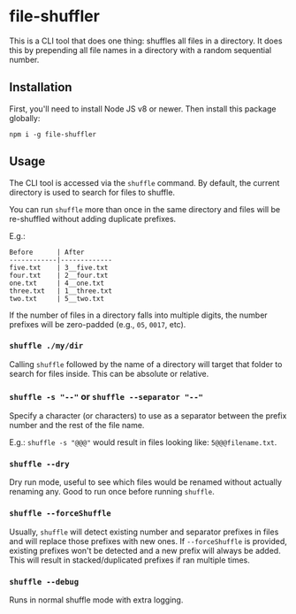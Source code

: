 # file-shuffler

This is a CLI tool that does one thing: shuffles all files in a directory.
It does this by prepending all file names in a directory with a random
sequential number.

## Installation

First, you'll need to install Node JS v8 or newer. Then install this package
globally:

```
npm i -g file-shuffler
```

## Usage

The CLI tool is accessed via the `shuffle` command.
By default, the current directory is used to search for files to shuffle.

You can run `shuffle` more than once in the same directory and files
will be re-shuffled without adding duplicate prefixes.

E.g.:

```
Before      | After
------------|-------------
five.txt    | 3__five.txt
four.txt    | 2__four.txt
one.txt     | 4__one.txt
three.txt   | 1__three.txt
two.txt     | 5__two.txt
```

If the number of files in a directory falls into multiple digits,
the number prefixes will be zero-padded (e.g., `05`, `0017`, etc).

### `shuffle ./my/dir`

Calling `shuffle` followed by the name of a directory will target that
folder to search for files inside. This can be absolute or relative.

### `shuffle -s "--"` or `shuffle --separator "--"`

Specify a character (or characters) to use as a separator between the
prefix number and the rest of the file name.

E.g.: `shuffle -s "@@@"` would result in files looking like:
`5@@@filename.txt`.

### `shuffle --dry`

Dry run mode, useful to see which files would be renamed without actually
renaming any. Good to run once before running `shuffle`.

### `shuffle --forceShuffle`

Usually, `shuffle` will detect existing number and separator prefixes in
files and will replace those prefixes with new ones. If `--forceShuffle`
is provided, existing prefixes won't be detected and a new prefix will
always be added. This will result in stacked/duplicated prefixes if
ran multiple times.

### `shuffle --debug`

Runs in normal shuffle mode with extra logging.
